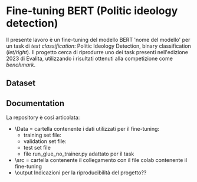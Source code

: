 # **Fine-tuning BERT (Politic ideology detection)**
Il presente lavoro è un fine-tuning del modello BERT 'nome del modello' per un task di *text classification*: Politic Ideology Detection, binary classification \(*let/right*\). Il progetto cerca di riprodurre uno dei task presenti nell'edizione 2023 di Evalita, utilizzando i risultati ottenuti alla competizione come *benchmark*.

## Dataset

## Documentation
La repository è così articolata:
- \Data = cartella contenente i dati utilizzati per il fine-tuning:
  - training set file:
  - validation set file:
  - test set file
  - file run_glue_no_trainer.py adattato per il task
- \src = cartella contenente il collegamento con il file colab contenente il fine-tuning
- \output
Indicazioni per la riproducibilità del progetto??

